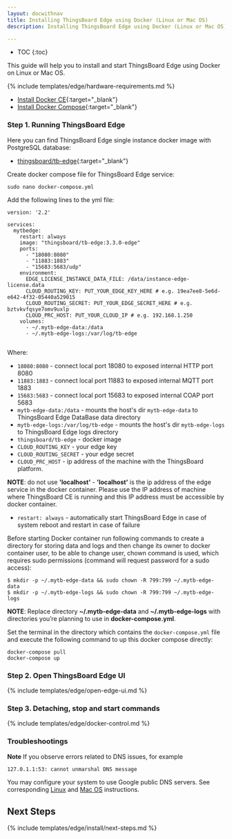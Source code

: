 ```yaml
---
layout: docwithnav
title: Installing ThingsBoard Edge using Docker (Linux or Mac OS)
description: Installing ThingsBoard Edge using Docker (Linux or Mac OS)

---
```


* TOC
{:toc}

This guide will help you to install and start ThingsBoard Edge using Docker on Linux or Mac OS.

{% include templates/edge/hardware-requirements.md %}

- [Install Docker CE](https://docs.docker.com/engine/install/){:target="_blank"}
- [Install Docker Compose](https://docs.docker.com/compose/install/){:target="_blank"}

### Step 1. Running ThingsBoard Edge

Here you can find ThingsBoard Edge single instance docker image with PostgreSQL database: 

* [thingsboard/tb-edge](https://hub.docker.com/r/thingsboard/tb-edge){:target="_blank"}

Create docker compose file for ThingsBoard Edge service:
```
sudo nano docker-compose.yml
```

Add the following lines to the yml file:

```
version: '2.2'

services:
  mytbedge:
    restart: always
    image: "thingsboard/tb-edge:3.3.0-edge"
    ports:
      - "18080:8080"
      - "11883:1883"
      - "15683:5683/udp"
    environment:
      EDGE_LICENSE_INSTANCE_DATA_FILE: /data/instance-edge-license.data
      CLOUD_ROUTING_KEY: PUT_YOUR_EDGE_KEY_HERE # e.g. 19ea7ee8-5e6d-e642-4f32-05440a529015
      CLOUD_ROUTING_SECRET: PUT_YOUR_EDGE_SECRET_HERE # e.g. bztvkvfqsye7omv9uxlp
      CLOUD_PRC_HOST: PUT_YOUR_CLOUD_IP # e.g. 192.168.1.250
    volumes:
      - ~/.mytb-edge-data:/data
      - ~/.mytb-edge-logs:/var/log/tb-edge
      
```

Where:    
- `18080:8080` - connect local port 18080 to exposed internal HTTP port 8080
- `11883:1883` - connect local port 11883 to exposed internal MQTT port 1883  
- `15683:5683` - connect local port 15683 to exposed internal COAP port 5683   
- `mytb-edge-data:/data` - mounts the host's dir `mytb-edge-data` to ThingsBoard Edge DataBase data directory
- `mytb-edge-logs:/var/log/tb-edge` - mounts the host's dir `mytb-edge-logs` to ThingsBoard Edge logs directory
- `thingsboard/tb-edge` - docker image
- `CLOUD_ROUTING_KEY` - your edge key
- `CLOUD_ROUTING_SECRET` - your edge secret
- `CLOUD_PRC_HOST` - ip address of the machine with the ThingsBoard platform. 

**NOTE**: do not use **'localhost'** - **'localhost'** is the ip address of the edge service in the docker container. Please use the IP address of machine where ThingsBoard CE is running and this IP address must be accessible by docker container. 

- `restart: always` - automatically start ThingsBoard Edge in case of system reboot and restart in case of failure

Before starting Docker container run following commands to create a directory for storing data and logs and then change its owner to docker container user, to be able to change user, chown command is used, which requires sudo permissions (command will request password for a sudo access):
```
$ mkdir -p ~/.mytb-edge-data && sudo chown -R 799:799 ~/.mytb-edge-data
$ mkdir -p ~/.mytb-edge-logs && sudo chown -R 799:799 ~/.mytb-edge-logs
```

**NOTE**: Replace directory **~/.mytb-edge-data** and **~/.mytb-edge-logs** with directories you’re planning to use in **docker-compose.yml**.

Set the terminal in the directory which contains the `docker-compose.yml` file and execute the following command to up this docker compose directly:

```
docker-compose pull
docker-compose up
```

### Step 2. Open ThingsBoard Edge UI

{% include templates/edge/open-edge-ui.md %}

### Step 3. Detaching, stop and start commands

{% include templates/edge/docker-control.md %}

### Troubleshootings

**Note** If you observe errors related to DNS issues, for example

```bash
127.0.1.1:53: cannot unmarshal DNS message
```

You may configure your system to use Google public DNS servers. 
See corresponding [Linux](https://developers.google.com/speed/public-dns/docs/using#linux) and [Mac OS](https://developers.google.com/speed/public-dns/docs/using#mac_os) instructions.

## Next Steps

{% include templates/edge/install/next-steps.md %}



